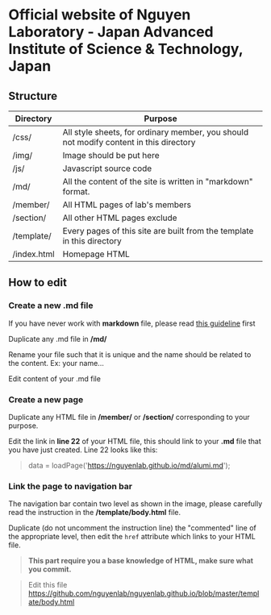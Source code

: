 Official website of Nguyen Laboratory - Japan Advanced Institute of Science & Technology, Japan
======================================
## Structure
Directory | Purpose|
------------- | ------------- |
/css/ | All style sheets, for ordinary member, you should not modify content in this directory
/img/ | Image should be put here
/js/ | Javascript source code
/md/ | All the content of the site is written in "markdown" format.
/member/   | All HTML pages of lab's members
/section/   | All other HTML pages exclude
/template/  | Every pages of this site are built from the template in this directory
/index.html | Homepage HTML

## How to edit

### Create a new .md file
If you have never work with **markdown** file, please read [this guideline](https://guides.github.com/features/mastering-markdown/) first

Duplicate any .md file in **/md/**

Rename your file such that it is unique and the name should be related to the content. Ex: your name...

Edit content of your .md file

### Create a new page
Duplicate any HTML file in **/member/** or **/section/** corresponding to your purpose.

Edit the link in **line 22** of your HTML file, this should link to your **.md** file that you have just created. Line 22 looks like this:

> data = loadPage('https://nguyenlab.github.io/md/alumi.md');

### Link the page to navigation bar

The navigation bar contain two level as shown in the image, please carefully read the instruction in the **/template/body.html** file.

Duplicate (do not uncomment the instruction line) the "commented" line of the appropriate level, then edit the `href` attribute which links to your HTML file.

> **This part require you a base knowledge of HTML, make sure what you commit.**

> Edit this file https://github.com/nguyenlab/nguyenlab.github.io/blob/master/template/body.html



